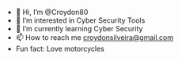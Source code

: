 - 👋 Hi, I’m @Croydon80
- 👀 I’m interested in Cyber Security Tools
- 🌱 I’m currently learning Cyber Security
- 📫 How to reach me croydonsilveira@gmail.com
-  Fun fact: Love motorcycles
<!---
Croydon80/Croydon80 is a ✨ special ✨ repository because its `README.md` (this file) appears on your GitHub profile.
You can click the Preview link to take a look at your changes.
--->
